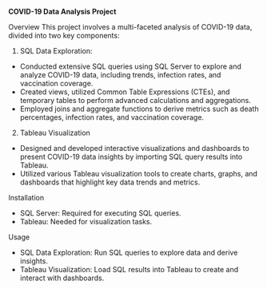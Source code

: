 **COVID-19 Data Analysis Project**

Overview
This project involves a multi-faceted analysis of COVID-19 data, divided into two key components:

1. SQL Data Exploration:
- Conducted extensive SQL queries using SQL Server to explore and analyze COVID-19 data, including trends, infection rates, and vaccination coverage.
- Created views, utilized Common Table Expressions (CTEs), and temporary tables to perform advanced calculations and aggregations.
- Employed joins and aggregate functions to derive metrics such as death percentages, infection rates, and vaccination coverage.

2. Tableau Visualization
- Designed and developed interactive visualizations and dashboards to present COVID-19 data insights by importing SQL query results into Tableau.
- Utilized various Tableau visualization tools to create charts, graphs, and dashboards that highlight key data trends and metrics.

Installation
- SQL Server: Required for executing SQL queries.
- Tableau: Needed for visualization tasks.

Usage
- SQL Data Exploration: Run SQL queries to explore data and derive insights.
- Tableau Visualization: Load SQL results into Tableau to create and interact with dashboards.
